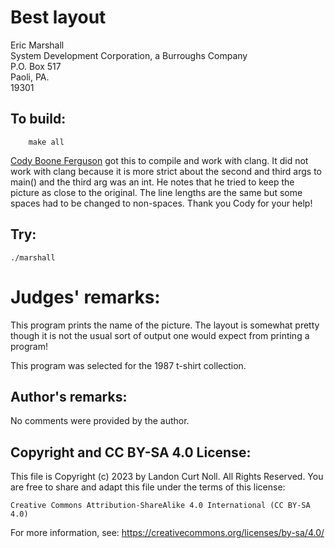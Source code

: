 # Best layout

Eric Marshall  
System Development Corporation, a Burroughs Company  
P.O. Box 517  
Paoli, PA.  
19301  

## To build:

        make all


[Cody Boone Ferguson](/winners.html#Cody_Boone_Ferguson) got this to
compile and work with clang. It did not work with clang because it is more
strict about the second and third args to main() and the third arg was an int.
He notes that he tried to keep the picture as close to the original. The line
lengths are the same but some spaces had to be changed to non-spaces. Thank you
Cody for your help!

## Try:

	./marshall

# Judges' remarks:

This program prints the name of the picture.  The layout is somewhat
pretty though it is not the usual sort of output one would expect
from printing a program!

This program was selected for the 1987 t-shirt collection.



## Author's remarks:

No comments were provided by the author.

## Copyright and CC BY-SA 4.0 License:

This file is Copyright (c) 2023 by Landon Curt Noll.  All Rights Reserved.
You are free to share and adapt this file under the terms of this license:

    Creative Commons Attribution-ShareAlike 4.0 International (CC BY-SA 4.0)

For more information, see: https://creativecommons.org/licenses/by-sa/4.0/
